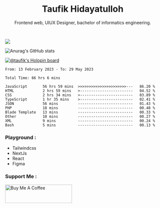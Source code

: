 
<h1 align="center">
  <b>Taufik Hidayatulloh</b>
</h1>
<p align="center">
   Frontend web, UIUX Designer, bachelor of informatics engineering.
 </p>
<br/>


![](https://komarev.com/ghpvc/?username=Taufik-H&color=red)

![Anurag's GitHub stats](https://github-readme-stats.vercel.app/api?username=Taufik-H&show_icons=true&theme=dracula&border_radius=5)



[![@taufik's Holopin board](https://holopin.me/taufik)](https://holopin.io/@taufik)

<!--START_SECTION:waka-->

```text
From: 13 February 2023 - To: 29 May 2023

Total Time: 66 hrs 6 mins

JavaScript       56 hrs 59 mins  >>>>>>>>>>>>>>>>>>>>>>---   86.20 %
HTML             2 hrs 59 mins   >------------------------   04.52 %
CSS              2 hrs 34 mins   >------------------------   03.89 %
TypeScript       1 hr 35 mins    >------------------------   02.41 %
JSON             56 mins         -------------------------   01.43 %
PHP              18 mins         -------------------------   00.48 %
Blade Template   13 mins         -------------------------   00.33 %
Other            10 mins         -------------------------   00.27 %
XML              9 mins          -------------------------   00.24 %
Bash             5 mins          -------------------------   00.13 %
```

<!--END_SECTION:waka-->
### Playground :
- Tailwindcss
- NextJs
- React
- Figma

### Support Me :
<a href="https://www.buymeacoffee.com/opik" target="_blank"><img src="https://cdn.buymeacoffee.com/buttons/v2/default-yellow.png" alt="Buy Me A Coffee" style="height: 60px !important;width: 217px !important;" ></a>
